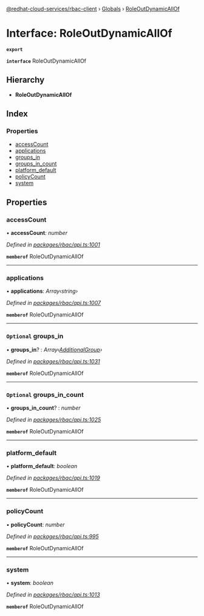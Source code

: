 [@redhat-cloud-services/rbac-client](../README.md) › [Globals](../globals.md) › [RoleOutDynamicAllOf](roleoutdynamicallof.md)

# Interface: RoleOutDynamicAllOf

**`export`** 

**`interface`** RoleOutDynamicAllOf

## Hierarchy

* **RoleOutDynamicAllOf**

## Index

### Properties

* [accessCount](roleoutdynamicallof.md#accesscount)
* [applications](roleoutdynamicallof.md#applications)
* [groups_in](roleoutdynamicallof.md#optional-groups_in)
* [groups_in_count](roleoutdynamicallof.md#optional-groups_in_count)
* [platform_default](roleoutdynamicallof.md#platform_default)
* [policyCount](roleoutdynamicallof.md#policycount)
* [system](roleoutdynamicallof.md#system)

## Properties

###  accessCount

• **accessCount**: *number*

*Defined in [packages/rbac/api.ts:1001](https://github.com/RedHatInsights/javascript-clients/blob/master/packages/rbac/api.ts#L1001)*

**`memberof`** RoleOutDynamicAllOf

___

###  applications

• **applications**: *Array‹string›*

*Defined in [packages/rbac/api.ts:1007](https://github.com/RedHatInsights/javascript-clients/blob/master/packages/rbac/api.ts#L1007)*

**`memberof`** RoleOutDynamicAllOf

___

### `Optional` groups_in

• **groups_in**? : *Array‹[AdditionalGroup](additionalgroup.md)›*

*Defined in [packages/rbac/api.ts:1031](https://github.com/RedHatInsights/javascript-clients/blob/master/packages/rbac/api.ts#L1031)*

**`memberof`** RoleOutDynamicAllOf

___

### `Optional` groups_in_count

• **groups_in_count**? : *number*

*Defined in [packages/rbac/api.ts:1025](https://github.com/RedHatInsights/javascript-clients/blob/master/packages/rbac/api.ts#L1025)*

**`memberof`** RoleOutDynamicAllOf

___

###  platform_default

• **platform_default**: *boolean*

*Defined in [packages/rbac/api.ts:1019](https://github.com/RedHatInsights/javascript-clients/blob/master/packages/rbac/api.ts#L1019)*

**`memberof`** RoleOutDynamicAllOf

___

###  policyCount

• **policyCount**: *number*

*Defined in [packages/rbac/api.ts:995](https://github.com/RedHatInsights/javascript-clients/blob/master/packages/rbac/api.ts#L995)*

**`memberof`** RoleOutDynamicAllOf

___

###  system

• **system**: *boolean*

*Defined in [packages/rbac/api.ts:1013](https://github.com/RedHatInsights/javascript-clients/blob/master/packages/rbac/api.ts#L1013)*

**`memberof`** RoleOutDynamicAllOf
